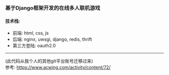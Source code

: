 ### 基于Django框架开发的在线多人联机游戏
#### 技术栈:
* 前端: html, css, js
* 后端: nginx, uwsgi, django, redis, thrift
* 第三方登陆: oauth2.0
--------
(此代码从我个人的其他git平台账号迁移过来)\
参考: https://www.acwing.com/activity/content/72/
